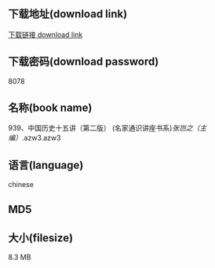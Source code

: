 ## 下载地址(download link)
[下载链接 download link](https://voluble-croquembouche-d321dc.netlify.app/?s=939%E3%80%81%E4%B8%AD%E5%9B%BD%E5%8E%86%E5%8F%B2%E5%8D%81%E4%BA%94%E8%AE%B2%EF%BC%88%E7%AC%AC%E4%BA%8C%E7%89%88%EF%BC%89+%28%E5%90%8D%E5%AE%B6%E9%80%9A%E8%AF%86%E8%AE%B2%E5%BA%A7%E4%B9%A6%E7%B3%BB%29_%E5%BC%A0%E5%B2%82%E4%B9%8B%EF%BC%88%E4%B8%BB%E7%BC%96%EF%BC%89_.azw3)

## 下载密码(download password)
8078

## 名称(book name)
939、中国历史十五讲（第二版） (名家通识讲座书系)_张岂之（主编）_.azw3.azw3

## 语言(language)
chinese

## MD5


## 大小(filesize)
8.3 MB
